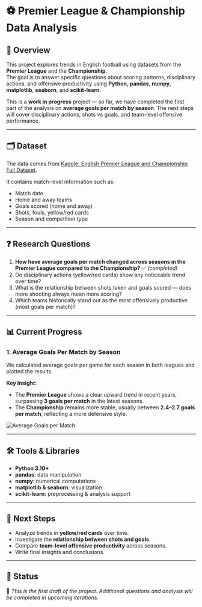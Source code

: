 # ⚽ Premier League & Championship Data Analysis  

## 📌 Overview  
This project explores trends in English football using datasets from the **Premier League** and the **Championship**.  
The goal is to answer specific questions about scoring patterns, disciplinary actions, and offensive productivity using **Python**, **pandas**, **numpy**, **matplotlib**, **seaborn**, and **scikit-learn**.  

This is a **work in progress** project — so far, we have completed the first part of the analysis on **average goals per match by season**. The next steps will cover disciplinary actions, shots vs goals, and team-level offensive performance.  

---

## 🗂 Dataset  
The data comes from [Kaggle: English Premier League and Championship Full Dataset](https://www.kaggle.com/datasets/panaaaaa/english-premier-league-and-championship-full-dataset).  

It contains match-level information such as:  
- Match date  
- Home and away teams  
- Goals scored (home and away)  
- Shots, fouls, yellow/red cards  
- Season and competition type  

---

## ❓ Research Questions  
1. **How have average goals per match changed across seasons in the Premier League compared to the Championship?** ✅ *(completed)*  
2. Do disciplinary actions (yellow/red cards) show any noticeable trend over time?  
3. What is the relationship between shots taken and goals scored — does more shooting always mean more scoring?  
4. Which teams historically stand out as the most offensively productive (most goals per match)?  

---

## 📊 Current Progress  

### 1. Average Goals Per Match by Season  
We calculated average goals per game for each season in both leagues and plotted the results.  

**Key Insight:**  
- The **Premier League** shows a clear upward trend in recent years, surpassing **3 goals per match** in the latest seasons.  
- The **Championship** remains more stable, usually between **2.4–2.7 goals per match**, reflecting a more defensive style.  

![Average Goals per Match](ad45dc25-325f-47bc-a0ca-0ccfb078c734.png)  

---

## 🛠 Tools & Libraries  
- **Python 3.10+**  
- **pandas**: data manipulation  
- **numpy**: numerical computations  
- **matplotlib & seaborn**: visualization  
- **scikit-learn**: preprocessing & analysis support  

---

## 🚧 Next Steps  
- Analyze trends in **yellow/red cards** over time.  
- Investigate the **relationship between shots and goals**.  
- Compare **team-level offensive productivity** across seasons.  
- Write final insights and conclusions.  

---

## 📌 Status  
🔄 *This is the first draft of the project. Additional questions and analysis will be completed in upcoming iterations.* 
